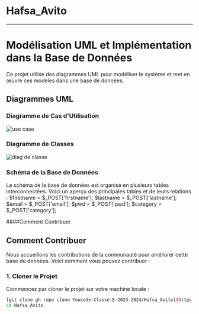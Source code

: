 # Hafsa_Avito
*************************************************************

# Modélisation UML et Implémentation dans la Base de Données
Ce projet utilise des diagrammes UML pour modéliser le système et met en œuvre ces modèles dans une base de données.

## Diagrammes UML

### Diagramme de Cas d'Utilisation
![use case](https://github.com/Youcode-Classe-E-2023-2024/Hafsa_Avito/assets/93940843/505b0c2b-3c92-42c1-bbdd-650ad736e314)


### Diagramme de Classes
![diag de classe](https://github.com/Youcode-Classe-E-2023-2024/Hafsa_Avito/assets/93940843/7150638b-4c98-47ad-9a5b-6e0e7191320d)

### Schéma de la Base de Données
Le schéma de la base de données est organisé en plusieurs tables interconnectées. Voici un aperçu des principales tables et de leurs relations :
    $firstname = $_POST['firstname'];
    $lastname = $_POST['lastname'];
    $email = $_POST['email'];
    $pwd = $_POST['pwd'];
    $category = $_POST['category'];


####Comment Contribuer
## Comment Contribuer

Nous accueillons les contributions de la communauté pour améliorer cette base de données. Voici comment vous pouvez contribuer :

### 1. Cloner le Projet

Commencez par cloner le projet sur votre machine locale :

```bash
[git clone gh repo clone Youcode-Classe-E-2023-2024/Hafsa_Avito](https://github.com/Youcode-Classe-E-2023-2024/Hafsa_Avito.git)https://github.com/Youcode-Classe-E-2023-2024/Hafsa_Avito.git
cd Hafsa_Avito
